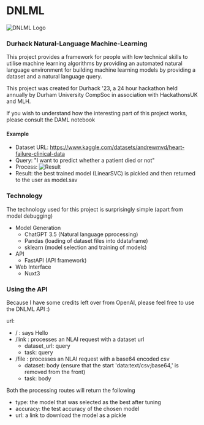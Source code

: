 # DNLML
![DNLML Logo](https://i.imgur.com/Po2ARAa.png)

### Durhack Natural-Language Machine-Learning
This project provides a framework for people with
low technical skills to utilise machine learning
algorithms by providing an automated natural language environment for building machine learning models by providing a dataset and a natural language query.

This project was created for Durhack '23, a 24 hour hackathon held annually by Durham University CompSoc in association with HackathonsUK and MLH.

If you wish to understand how the interesting part of this project works, please consult the DAML notebook

#### Example
- Dataset URL: https://www.kaggle.com/datasets/andrewmvd/heart-failure-clinical-data
- Query: "I want to predict whether a patient died or not"
- Process: ![Result](https://i.imgur.com/beHRvxK.jpeg)
- Result: the best trained model (LinearSVC) is pickled and then returned to the user as model.sav 

### Technology
The technology used for this project is surprisingly simple (apart from model debugging)
- Model Generation
    - ChatGPT 3.5 (Natural language pprocessing)
    - Pandas (loading of dataset files into ddataframe)
    - sklearn (model selection and training of models)
- API
    - FastAPI (API framework)
- Web Interface
    - Nuxt3

### Using the API
Because I have some credits left over from OpenAI, please feel free to use the DNLML API :)

url: <to be added after event>
- / : says Hello
- /link : processes an NLAI request with a dataset url
    - dataset_url: query
    - task: query
- /file : processes an NLAI request with a base64 encoded csv
    - dataset: body (ensure that the start 'data:text/csv;base64,' is removed from the front)
    - task: body

Both the processing routes will return the following
- type: the model that was selected as the best after tuning
- accuracy: the test accuracy of the chosen model
- url: a link to download the model as a pickle